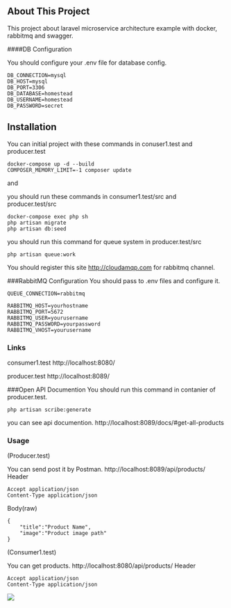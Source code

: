 
## About This Project

This project about laravel microservice architecture example with 
docker,
rabbitmq
and
swagger.

####DB Configuration

You should configure your .env file for database config.

    DB_CONNECTION=mysql
    DB_HOST=mysql
    DB_PORT=3306
    DB_DATABASE=homestead
    DB_USERNAME=homestead
    DB_PASSWORD=secret
    
## Installation 

You can initial project with these commands
in conuser1.test
and
producer.test

    docker-compose up -d --build
    COMPOSER_MEMORY_LIMIT=-1 composer update

and 

you should run these commands 
in consumer1.test/src
and
producer.test/src

    docker-compose exec php sh 
    php artisan migrate
    php artisan db:seed

 
you should run this command for queue system 
in producer.test/src
    
    php artisan queue:work


You should register this site
http://cloudamqp.com
for rabbitmq channel.

###RabbitMQ Configuration
You should pass to .env files and configure it.

    QUEUE_CONNECTION=rabbitmq

    RABBITMQ_HOST=yourhostname
    RABBITMQ_PORT=5672
    RABBITMQ_USER=yourusername
    RABBITMQ_PASSWORD=yourpassword
    RABBITMQ_VHOST=yourusername

### Links
consumer1.test 
http://localhost:8080/

producer.test 
http://localhost:8089/

###Open API Documention
You should run this command in contanier of producer.test.

    php artisan scribe:generate
    
you can see api documention.
http://localhost:8089/docs/#get-all-products

### Usage
(Producer.test)

You can send post it by Postman.
http://localhost:8089/api/products/
Header
    
    Accept application/json
    Content-Type application/json
Body(raw)
    
    {
        "title":"Product Name",
        "image":"Product image path"
    }

(Consumer1.test)

You can get products.
http://localhost:8080/api/products/
Header
    
    Accept application/json
    Content-Type application/json


![](http://recaicansiz.com/photos/swagger/1.png)
